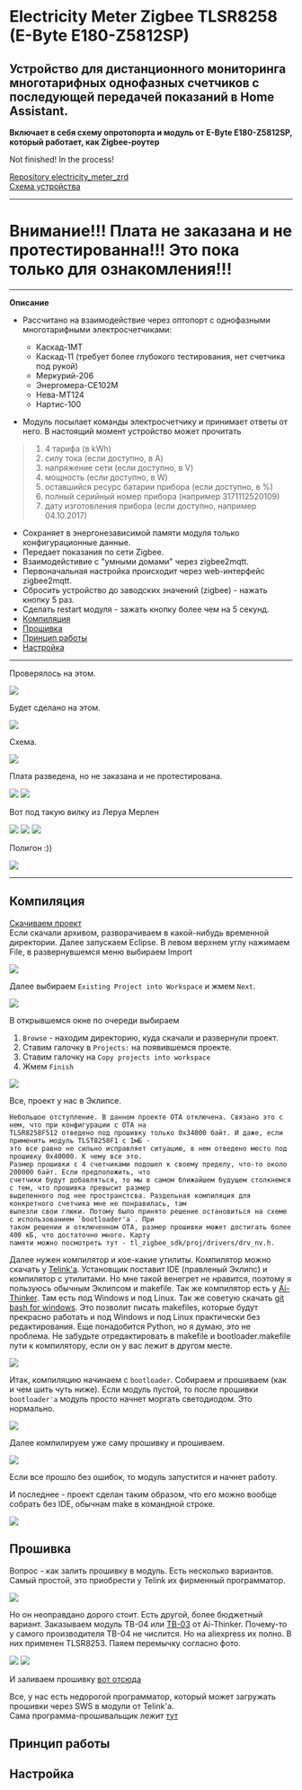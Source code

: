 # Electricity Meter Zigbee TLSR8258 (E-Byte E180-Z5812SP)

## Устройство для дистанционного мониторинга многотарифных однофазных счетчиков с последующей передачей показаний в Home Assistant.

**Включает в себя схему опротопорта и модуль от E-Byte E180-Z5812SP, который работает, как Zigbee-роутер**

Not finished! In the process!

[Repository electricity_meter_zrd](https://github.com/slacky1965/electricity_meter_zrd)  
[Схема устройства](https://raw.githubusercontent.com/slacky1965/electricity_meter_zrd/main/doc/images/Schematic_Electricity_Meter_zrd.jpg)

---

# Внимание!!! Плата не заказана и не протестированна!!! Это пока только для ознакомления!!!

---

**Описание**

* Рассчитано на взаимодействие через оптопорт с однофазными многотарифными электросчетчиками:

	- Каскад-1МТ  
	- Каскад-11 (требует более глубокого тестирования, нет счетчика под рукой)  
	- Меркурий-206  
	- Энергомера-СЕ102М  
	- Нева-МТ124  
	- Нартис-100  

* Модуль посылает команды электросчетчику и принимает ответы от него. В настоящий момент устройство может прочитать

> 1. 4 тарифа (в kWh)
> 2. силу тока (если доступно, в A)
> 3. напряжение сети (если доступно, в V)
> 4. мощность (если доступно, в W)
> 5. оставшийся ресурс батарии прибора (если доступно, в %)
> 6. полный серийный номер прибора (например 3171112520109)
> 7. дату изготовления прибора (если доступно, например 04.10.2017)

* Сохраняет в энергонезависимой памяти модуля только конфигурационные данные.
* Передает показания по сети Zigbee.
* Взаимодейстивие с "умными домами" через zigbee2mqtt.
* Первоначальная настройка происходит через web-интерфейс zigbee2mqtt.
* Сбросить устройство до заводских значений (zigbee) - нажать кнопку 5 раз.
* Сделать restart модуля - зажать кнопку более чем на 5 секунд.
* [Компиляция](#title1)  
* [Прошивка](#title2)
* [Принцип работы](#title3)
* [Настройка](#title4)  

---



Проверялось на этом.

<img src="https://raw.githubusercontent.com/slacky1965/electricity_meter_zrd/main/doc/images/tlsr8258_dongle.jpg"/>

Будет сделано на этом.

<img src="https://raw.githubusercontent.com/slacky1965/electricity_meter_zrd/main/doc/images/E180-Z5812SP.jpg"/>

Схема.

<img src="https://raw.githubusercontent.com/slacky1965/electricity_meter_zrd/main/doc/images/Schematic_Electricity_Meter_zrd.jpg"/>

Плата разведена, но не заказана и не протестирована.

<img src="https://raw.githubusercontent.com/slacky1965/electricity_meter_zrd/main/doc/images/board/board_top.jpg"/>

<img src="https://raw.githubusercontent.com/slacky1965/electricity_meter_zrd/main/doc/images/board/board_bottom.jpg"/>

Вот под такую вилку из Леруа Мерлен

<img src="https://raw.githubusercontent.com/slacky1965/electricity_meter_zrd/main/doc/images/box/box1.jpg"/>

<img src="https://raw.githubusercontent.com/slacky1965/electricity_meter_zrd/main/doc/images/box/box4.jpg"/>

<img src="https://raw.githubusercontent.com/slacky1965/electricity_meter_zrd/main/doc/images/box/81930756_03.jpg"/>

Полигон :))

<img src="https://raw.githubusercontent.com/slacky1965/electricity_meter_zrd/main/doc/images/prototype.jpg"/>

---

## <a id="title1">Компиляция</a>

[Скачиваем проект](https://github.com/slacky1965/electricity_meter_zrd)  
Если скачали архивом, разворачиваем в какой-нибудь временной директории. Далее запускаем Eclipse. В левом верхнем углу нажимаем File, в развернувшемся меню выбираем Import

<img src="https://raw.githubusercontent.com/slacky1965/electricity_meter_zrd/main/doc/images/eclipse/eclipse1.jpg"/>

Далее выбираем `Existing Project into Workspace` и жмем `Next`.

<img src="https://raw.githubusercontent.com/slacky1965/electricity_meter_zrd/main/doc/images/eclipse/eclipse2.jpg"/>

В открывшемся окне по очереди выбираем 

1. `Browse` - находим директорию, куда скачали и развернули проект.
2. Ставим галочку в `Projects:` на появившемся проекте.
3. Ставим галочку на `Copy projects into workspace`
4. Жмем `Finish`

<img src="https://raw.githubusercontent.com/slacky1965/electricity_meter_zrd/main/doc/images/eclipse/eclipse3.jpg"/>

Все, проект у нас в Эклипсе. 

	Небольшое отступление. В данном проекте OTA отключена. Связано это с нем, что при конфигурации с OTA на  
	TLSR8258F512 отведено под прошивку только 0x34000 байт. И даже, если применить модуль TLST8258F1 с 1мБ -
	это все равно не сильно исправляет ситуацию, в нем отведено место под прошивку 0x40000. К чему все это.
	Размер прошивки с 4 счетчиками подошел к своему пределу, что-то около 200000 байт. Если предположить, что
	счетчики будут добавляться, то мы в самом ближайшем будущем столкнемся с тем, что прошивка превысит размер
	выделенного под нее пространстсва. Раздельная компиляция для конкретного счетчика мне не понравилась, там
	вылезли свои глюки. Потому было принято решение остановиться на схеме с использованием `bootloader'a`. При
	таком решении и отключенном OTA, размер прошивки может достигать более 400 кБ, что достаточно много. Карту
	памяти можно посмотреть тут - tl_zigbee_sdk/proj/drivers/drv_nv.h.

Далее нужен компилятор и кое-какие утилиты. Компилятор можно скачать у [Telink'a](https://wiki.telink-semi.cn/wiki/IDE-and-Tools/IDE-for-TLSR8-Chips/). Установщик поставит IDE (правленый Эклипс) и компилятор с утилитами. Но мне такой венегрет не нравится, поэтому я пользуюсь обычным Эклипсом и makefile. Так же компилятор есть у [Ai-Thinker](https://github.com/Ai-Thinker-Open/Telink_825X_SDK). Там есть под Windows и под Linux. Так же советую скачать [git bash for windows](https://git-scm.com/download/win). Это позволит писать makefiles, которые будут прекрасно работать и под Windows и под Linux практически без редактирования. Еще понадобится Python, но я думаю, это не проблема. Не забудьте отредактировать в makefile и bootloader.makefile пути к компилятору, если он у вас лежит в другом месте.

<img src="https://raw.githubusercontent.com/slacky1965/electricity_meter_zrd/main/doc/images/eclipse/eclipse8.jpg"/>

Итак, компиляцию начинаем с `bootloader`. Собираем и прошиваем (как и чем шить чуть ниже). Если модуль пустой, то после прошивки `bootloader'a` модуль просто начнет моргать светодиодом. Это нормально.  

<img src="https://raw.githubusercontent.com/slacky1965/electricity_meter_zrd/main/doc/images/eclipse/eclipse4.jpg"/>

Далее компилируем уже саму прошивку и прошиваем.

<img src="https://raw.githubusercontent.com/slacky1965/electricity_meter_zrd/main/doc/images/eclipse/eclipse5.jpg"/>

Если все прошло без ошибок, то модуль запустится и начнет работу.

И последнее - проект сделан таким образом, что его можно вообще собрать без IDE, обычнам make в командной строке.

<img src="https://raw.githubusercontent.com/slacky1965/electricity_meter_zrd/main/doc/images/make.jpg"/>

## <a id="title2">Прошивка</a>

Вопрос - как залить прошивку в модуль. Есть несколько вариантов. Самый простой, это приобрести у Telink их фирменный программатор.

<img src="https://raw.githubusercontent.com/slacky1965/electricity_meter_zrd/main/doc/images/telink_pgm.jpg"/>

Но он неоправдано дорого стоит. Есть другой, более бюджетный вариант. Заказываем модуль TB-04 или [TB-03](http://www.ai-thinker.com/pro_view-89.html) от Ai-Thinker. Почему-то у самого производителя TB-04 не числится. Но на aliexpress их полно. В них применен TLSR8253. Паяем перемычку согласно фото.

<img src="https://raw.githubusercontent.com/slacky1965/electricity_meter_zrd/main/doc/images/TB-03F-KIT-PGM.gif"/>
<img src="https://raw.githubusercontent.com/slacky1965/electricity_meter_zrd/main/doc/images/TB-04-KIT-wire.jpg"/>

И заливаем прошивку [вот отсюда](https://github.com/pvvx/TLSRPGM/tree/main/sources/UART2SWire/tb-0x-pgm)

Все, у нас есть недорогой программатор, который может загружать прошивки через SWS в модули от Telink'a.  
Сама программа-прошивальщик лежит [тут](https://github.com/pvvx/TLSRPGM)

## <a id="title3">Принцип работы</a>

## <a id="title4">Настройка</a>

